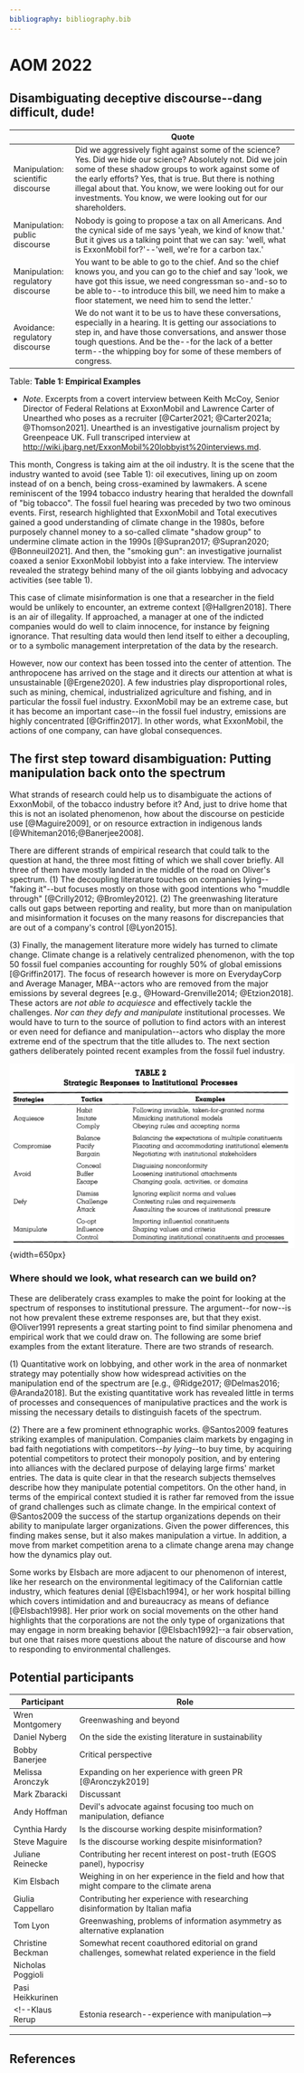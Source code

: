 ```yaml
---
bibliography: bibliography.bib
---
```


# AOM 2022

## Disambiguating deceptive discourse--dang difficult, dude!

</br>                                   | Quote
---                                     | --------------
Manipulation:<br/> scientific discourse | Did we aggressively fight against some of the science? Yes. Did we hide our science? Absolutely not. Did we join some of these shadow groups to work against some of the early efforts? Yes, that is true. But there is nothing illegal about that. You know, we were looking out for our investments. You know, we were looking out for our shareholders.
Manipulation:<br/> public discourse     | Nobody is going to propose a tax on all Americans. And the cynical side of me says 'yeah, we kind of know that.' But it gives us a talking point that we can say: 'well, what is ExxonMobil for?'--'well, we're for a carbon tax.'
Manipulation:<br/> regulatory discourse | You want to be able to go to the chief. And so the chief knows you, and you can go to the chief and say 'look, we have got this issue, we need congressman so-and-so to be able to--to introduce this bill, we need him to make a floor statement, we need him to send the letter.'
Avoidance:<br/> regulatory discourse    | We do not want it to be us to have these conversations, especially in a hearing. It is getting our associations to step in, and have those conversations, and answer those tough questions. And be the--for the lack of a better term--the whipping boy for some of these members of congress. 
Table: **Table 1: Empirical Examples**

* *Note*. Excerpts from a covert interview between Keith McCoy, Senior Director of Federal Relations at ExxonMobil and Lawrence Carter of Unearthed who poses as a recruiter [@Carter2021; @Carter2021a; @Thomson2021]. Unearthed is an investigative journalism project by Greenpeace UK. Full transcriped interview at <http://wiki.jbarg.net/ExxonMobil%20lobbyist%20interviews.md>.

This month, Congress is taking aim at the oil industry. It is the scene that the industry wanted to avoid (see Table 1): oil executives, lining up on zoom instead of on a bench, being cross-examined by lawmakers. A scene reminiscent of the 1994 tobacco industry hearing that heralded the downfall of "big tobacco". The fossil fuel hearing was preceded by two two ominous events. First, research highlighted that ExxonMobil and Total executives gained a good understanding of climate change in the 1980s, before purposely channel money to a so-called climate "shadow group" to undermine climate action in the 1990s [@Supran2017; @Supran2020; @Bonneuil2021]. And then, the "smoking gun": an investigative journalist coaxed a senior ExxonMobil lobbyist into a fake interview. The interview revealed the strategy behind many of the oil giants lobbying and advocacy activities (see table 1).

This case of climate misinformation is one that a researcher in the field would be unlikely to encounter, an extreme context [@Hallgren2018]. There is an air of illegality. If approached, a manager at one of the indicted companies would do well to claim innocence, for instance by feigning ignorance. That resulting data would then lend itself to either a decoupling, or to a symbolic management interpretation of the data by the research. 

However, now our context has been tossed into the center of attention. The anthropocene has arrived on the stage and it directs our attention at what is unsustainable [@Ergene2020]. A few industries play disproportional roles, such as mining, chemical, industrialized agriculture and fishing, and in particular the fossil fuel industry. ExxonMobil may be an extreme case, but it has become an important case--in the fossil fuel industry, emissions are highly concentrated [@Griffin2017]. In other words, what ExxonMobil, the actions of one company, can have global consequences.

## The first step toward disambiguation: Putting manipulation back onto the spectrum

What strands of research could help us to disambiguate the actions of ExxonMobil, of the tobacco industry before it? And, just to drive home that this is not an isolated phenomenon, how about the discourse on pesticide use [@Maguire2009], or on resource extraction in indigenous lands [@Whiteman2016;@Banerjee2008].

There are different strands of empirical research that could talk to the question at hand, the three most fitting of which we shall cover briefly. All three of them have mostly landed in the middle of the road on Oliver's spectrum. (1) The decoupling literature touches on companies lying--"faking it"--but focuses mostly on those with good intentions who "muddle through" [@Crilly2012; @Bromley2012]. (2) The greenwashing literature calls out gaps between reporting and reality, but more than on manipulation and misinformation it focuses on the many reasons for discrepancies that are out of a company's control [@Lyon2015]. 

\(3) Finally, the management literature more widely has turned to climate change. Climate change is a relatively centralized phenomenon, with the top 50 fossil fuel companies accounting for roughly 50% of global emissions [@Griffin2017]. The focus of research however is more on EverydayCorp and Average Manager, MBA--actors who are removed from the major emissions by several degrees [e.g., @Howard-Grenville2014; @Etzion2018]. These actors are *not able to acquiesce* and effectively tackle the challenges. *Nor can they defy and manipulate* institutional processes. We would have to turn to the source of pollution to find actors with an interest or even need for defiance and manipulation--actors who display the more extreme end of the spectrum that the title alludes to. The next section gathers deliberately pointed recent examples from the fossil fuel industry.

![Figure 1: Oliver (1991) Table 2](/uploads/Oliver_Table_2.png){width=650px}

<!--
Take for instance the qualitative work of [@Wright2017] on businesses' reframing of climate change. Their sample includes an energy company, but not -->


### Where should we look, what research can we build on?

These are deliberately crass examples to make the point for looking at the spectrum of responses to institutional pressure. The argument--for now--is not how prevalent these extreme responses are, but that they exist. @Oliver1991 represents a great starting point to find similar phenomena and empirical work that we could draw on. The following are some brief examples from the extant literature. There are two strands of research. 

\(1) Quantitative work on lobbying, and other work in the area of nonmarket strategy may potentially show how widespread activities on the manipulation end of the spectrum are [e.g., @Ridge2017; @Delmas2016; @Aranda2018]. But the existing quantitative work has revealed little in terms of processes and consequences of manipulative practices and the work is missing the necessary details to distinguish facets of the spectrum.

\(2) There are a few prominent ethnographic works. @Santos2009 features striking examples of manipulation. Companies claim markets by engaging in bad faith negotiations with competitors--*by lying*--to buy time, by acquiring potential competitors to protect their monopoly position, and by entering into alliances with the declared purpose of delaying large firms' market entries. The data is quite clear in that the research subjects themselves describe how they manipulate potential competitors. On the other hand, in terms of the empirical context studied it is rather far removed from the issue of grand challenges such as climate change. In the empirical context of @Santos2009 the success of the startup organizations depends on their ability to manipulate larger organizations. Given the power differences, this finding makes sense, but it also makes manipulation a virtue. In addition, a move from market competition arena to a climate change arena may change how the dynamics play out.

Some works by Elsbach are more adjacent to our phenomenon of interest, like her research on the environmental legitimacy of the Californian cattle industry, which features denial [@Elsbach1994], or her work hospital billing which covers intimidation and and bureaucracy as means of defiance [@Elsbach1998]. Her prior work on social movements on the other hand highlights that the corporations are not the only type of organizations that may engage in norm breaking behavior [@Elsbach1992]--a fair observation, but one that raises more questions about the nature of discourse and how to responding to environmental challenges.

<!-- > *Annotation*: This section takes @Oliver1991 as a starting point to identify potentially relevant research. It also picks up work on lobbying that has been procured from @Fleming2014. The idea is to look at work that is further removed and draw on that work to create a research agenda for the intersection that has been identified in the first paragraph/section. I am currently compiling my material into a table flesh out this section, see: <http://wiki.jbarg.net/Lobbying.md>.-->

## Potential participants

Participant         | Role
---                 | -----------
Wren Montgomery     | Greenwashing and beyond
Daniel Nyberg       | On the side the existing literature in sustainability
Bobby Banerjee      | Critical perspective
Melissa Aronczyk    | Expanding on her experience with green PR [@Aronczyk2019]
Mark Zbaracki       | Discussant
Andy Hoffman        | Devil's advocate against focusing too much on manipulation, defiance
Cynthia Hardy       | Is the discourse working despite misinformation?
Steve Maguire       | Is the discourse working despite misinformation?
Juliane Reinecke    | Contributing her recent interest on post-truth (EGOS panel), hypocrisy
Kim Elsbach         | Weighing in on her experience in the field and how that might compare to the climate arena
Giulia Cappellaro   | Contributing her experience with researching disinformation by Italian mafia
Tom Lyon            | Greenwashing, problems of information asymmetry as alternative explanation
Christine Beckman   | Somewhat recent coauthored editorial on grand challenges, somewhat related experience in the field
Nicholas Poggioli   |
Pasi Heikkurinen    |
<!--Klaus Rerup         | Estonia research--experience with manipulation-->

<!--@Oliver1991 provides us with a spectrum of potential responses to institutional pressure. There were inquiries into the full range of responses, most notably by Kim Elsbach [@Elsbach1994, @Elsbach1998]. -->

<!--## People-->

<!--Who?                            | Phenomenon                        | Paper/reasoning                   | Notes-->
<!-----                             | ---                               | ---                               | ----->
<!--Wren Montgomery                 | Greenwashing                      | @Lyon2015                         | -->
<!--Giulia Cappellaro               | Mafia--strategic ambiguity        | @Cappellaro2021                   | -->
<!--Melissa Aronczyk                | Green PR                          | @Aronczyk2019                     | -->
<!--Juliane Reinecke                | Post-truth (EGOS), hypocrisy      | @Lauriano2021, @Reinecke2021      | -->
<!--Klaus Rerup                     | Estonia disaster                  | @Rerup2021                        | -->



<!--Person or reference             | Quadrant                          | Reasoning/Paper-->
<!-----                             | ---                               | ----------->
<!--Klaus Rerup                     |                                   | Rerup et al...-->
<!--@Wright2017                     | Low validity & high reliability   | An Inconvenient Truth: How Organizations Translate Climate Change into Business as Usual-->
<!--Juliane Reinecke                | Reliability                       | Consortium--and paper? Not sure-->
<!--@Grodal2017a                    | High reliability & high validity  | How does a Grand Challenge Become Displaced? Explaining the Duality of Field Mobilizationg-->
<!--Linda Argote                    | High validity                     |-->
<!--Wren Montgomery                 | Low validity & low reliability    | Greenwashing ++ whatever is going to come-->
<!--@Cappellaro2021                 | Low validity & low reliability    | Maintaining Strategic Ambiguity for Protection: Struggles over Opacity, Equivocality, and Absurdity around the Sicilian Mafia-->
<!--Santi Furnari, Bryant A. Hudson | Reliability?                      | Consortium with Juliane Reinecke         -->
<!--JP Vergne                       | High validity & low reliability?  | Arms industry research-->

<!--## Papers-->

<!--Reference       | Title             | Summary-->
<!-----             | ---               | ----->
<!--@Litrico2017    | The Evolution of Issue Interpretation within Organizational Fields: Actor Positions, Framing Trajectories, and Field Settlement | How does a frame come to be shared -> _reliable_-->
<!--@Schussler2014  | On Melting Summits: The Limitations of Field-Configuring Events as Catalysts of Change in Transnational Climate Policy | The shortcomings of regulatory learning-->

---

## References